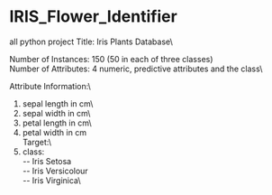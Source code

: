# IRIS_Flower_Identifier
all python project
Title: Iris Plants Database\

Number of Instances: 150 (50 in each of three classes)\
Number of Attributes: 4 numeric, predictive attributes and the class\

Attribute Information:\
   1. sepal length in cm\
   2. sepal width in cm\
   3. petal length in cm\
   4. petal width in cm\
Target:\
   5. class: \
      -- Iris Setosa\
      -- Iris Versicolour\
      -- Iris Virginica\
